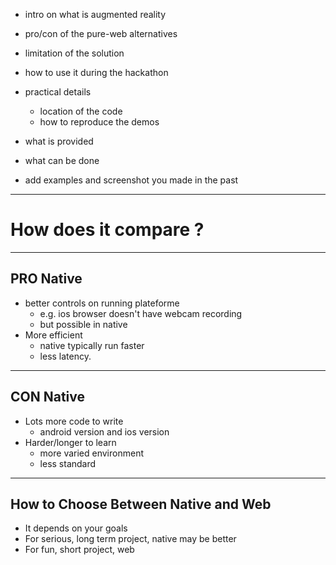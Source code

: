 - intro on what is augmented reality
- pro/con of the pure-web alternatives
- limitation of the solution

- how to use it during the hackathon
- practical details
  - location of the code
  - how to reproduce the demos
- what is provided
- what can be done
- add examples and screenshot you made in the past


---

# How does it compare ?

---

## PRO Native
- better controls on running plateforme
  - e.g. ios browser doesn't have webcam recording
  - but possible in native
- More efficient
  - native typically run faster
  - less latency.

---

## CON Native
- Lots more code to write
  - android version and ios version
- Harder/longer to learn
  - more varied environment
  - less standard

---

## How to Choose Between Native and Web
- It depends on your goals
- For serious, long term project, native may be better
- For fun, short project, web
